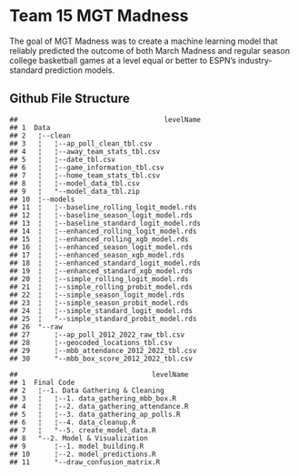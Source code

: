 Team 15 MGT Madness
================

The goal of MGT Madness was to create a machine learning model that
reliably predicted the outcome of both March Madness and regular season
college basketball games at a level equal or better to ESPN’s
industry-standard prediction models.

## Github File Structure

    ##                                    levelName
    ## 1  Data                                     
    ## 2   ¦--clean                                
    ## 3   ¦   ¦--ap_poll_clean_tbl.csv            
    ## 4   ¦   ¦--away_team_stats_tbl.csv          
    ## 5   ¦   ¦--date_tbl.csv                     
    ## 6   ¦   ¦--game_information_tbl.csv         
    ## 7   ¦   ¦--home_team_stats_tbl.csv          
    ## 8   ¦   ¦--model_data_tbl.csv               
    ## 9   ¦   °--model_data_tbl.zip               
    ## 10  ¦--models                               
    ## 11  ¦   ¦--baseline_rolling_logit_model.rds 
    ## 12  ¦   ¦--baseline_season_logit_model.rds  
    ## 13  ¦   ¦--baseline_standard_logit_model.rds
    ## 14  ¦   ¦--enhanced_rolling_logit_model.rds 
    ## 15  ¦   ¦--enhanced_rolling_xgb_model.rds   
    ## 16  ¦   ¦--enhanced_season_logit_model.rds  
    ## 17  ¦   ¦--enhanced_season_xgb_model.rds    
    ## 18  ¦   ¦--enhanced_standard_logit_model.rds
    ## 19  ¦   ¦--enhanced_standard_xgb_model.rds  
    ## 20  ¦   ¦--simple_rolling_logit_model.rds   
    ## 21  ¦   ¦--simple_rolling_probit_model.rds  
    ## 22  ¦   ¦--simple_season_logit_model.rds    
    ## 23  ¦   ¦--simple_season_probit_model.rds   
    ## 24  ¦   ¦--simple_standard_logit_model.rds  
    ## 25  ¦   °--simple_standard_probit_model.rds 
    ## 26  °--raw                                  
    ## 27      ¦--ap_poll_2012_2022_raw_tbl.csv    
    ## 28      ¦--geocoded_locations_tbl.csv       
    ## 29      ¦--mbb_attendance_2012_2022_tbl.csv 
    ## 30      °--mbb_box_score_2012_2022_tbl.csv

    ##                                 levelName
    ## 1  Final Code                            
    ## 2   ¦--1. Data Gathering & Cleaning      
    ## 3   ¦   ¦--1. data_gathering_mbb_box.R   
    ## 4   ¦   ¦--2. data_gathering_attendance.R
    ## 5   ¦   ¦--3. data_gathering_ap_polls.R  
    ## 6   ¦   ¦--4. data_cleanup.R             
    ## 7   ¦   °--5. create_model_data.R        
    ## 8   °--2. Model & Visualization          
    ## 9       ¦--1. model_building.R           
    ## 10      ¦--2. model_predictions.R        
    ## 11      °--draw_confusion_matrix.R
